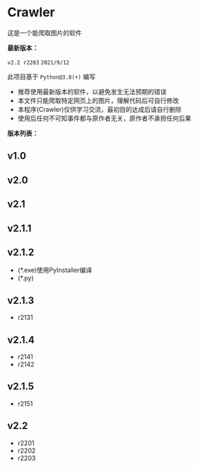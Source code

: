 # Crawler

这是一个能爬取图片的软件

 **最新版本：** 
 
`v2.2 r2203`
`2021/9/12`

此项目基于 `Python@3.8(+)` 编写

* 推荐使用最新版本的软件，以避免发生无法预期的错误
* 本文件只能爬取特定网页上的图片，理解代码后可自行修改
* 本程序(Crawler)仅供学习交流，最初目的达成后请自行删除
* 使用后任何不可知事件都与原作者无关，原作者不承担任何后果

**版本列表：**

## v1.0

## v2.0

## v2.1

## v2.1.1

## v2.1.2
* (*.exe)使用PyInstaller编译
* (*.py)

## v2.1.3
* r2131

## v2.1.4
* r2141
* r2142

## v2.1.5
* r2151

## v2.2
* r2201
* r2202
* r2203


